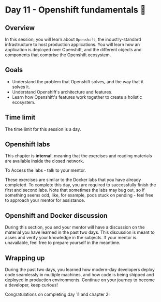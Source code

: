# Day 11 - Openshift fundamentals :ship:

## Overview

In this session, you will learn about `Openshift`, the industry-standard infrastructure to host production applications. You will learn how an application is deployed over Openshift, and the different objects and components that comprise the Openshift ecosystem.

## Goals

- Understand the problem that Openshift solves, and the way that it solves it.
- Understand Openshift's architecture and features.
- Learn how Openshift's features work together to create a holistic ecosystem.

## Time limit

The time limit for this session is a day.

## Openshift labs

This chapter is **internal**, meaning that the exercises and reading materials are available inside the closed network.

To Access the labs - talk to your mentor.

These exercises are similar to the Docker labs that you have already completed.
To complete this day, you are required to successfully finish the first and second labs. Note that sometimes the labs may bug out, so if something seems odd, like, for example, pods stuck on pending - feel free to approach your mentor for assistance.

## Openshift and Docker discussion

During this section, you and your mentor will have a discussion on the material you have learned in the past two days. This discussion is meant to asses and verify your knowledge in the subjects. If your mentor is unavailable, feel free to prepare yourself in the meantime.

## Wrapping up

During the past two days, you learned how modern-day developers deploy code seamlessly in multiple machines, and how code is being shipped and deployed in production environments. Continue on your journey to become a developer, keep curious!

Congratulations on completing day 11 and chapter 2!
